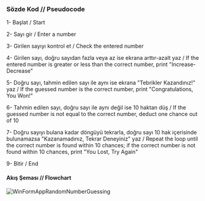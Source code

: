 <h3>Sözde Kod // Pseudocode</h3>
 
1- Başlat / Start

2- Sayı gir / Enter a number

3- Girilen sayıyı kontrol et / Check the entered number

4- Girilen sayı, doğru sayıdan fazla veya az ise ekrana arttır-azalt yaz / If the entered number is greater or less than the correct number, print "Increase-Decrease"

5- Doğru sayı, tahmin edilen sayı ile aynı ise ekrana "Tebrikler Kazandınız!" yaz / If the guessed number is the correct number, print "Congratulations, You Won!"

6- Tahmin edilen sayı, doğru sayı ile aynı değil ise 10 haktan düş / If the guessed number is not equal to the correct number, deduct one chance out of 10

7- Doğru sayıyı bulana kadar döngüyü tekrarla, doğru sayı 10 hak içerisinde bulunamazsa "Kazanamadınız, Tekrar Deneyiniz" yaz / Repeat the loop until the correct number is found within 10 chances; if the correct number is not found within 10 chances, print "You Lost, Try Again"

9- Bitir / End

<h4>Akış Şeması // Flowchart</h4>

![WinFormAppRandomNumberGuessing](https://github.com/celalyldrmm/WinFormAppRandomNumberGuessing/assets/100319856/c6ec6cc9-39ac-4135-959b-a8745dfb01f0)
